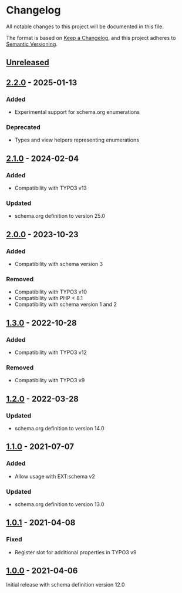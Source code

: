 # Changelog
All notable changes to this project will be documented in this file.

The format is based on [Keep a Changelog](https://keepachangelog.com/en/1.0.0/),
and this project adheres to [Semantic Versioning](https://semver.org/spec/v2.0.0.html).

## [Unreleased]

## [2.2.0] - 2025-01-13

### Added
- Experimental support for schema.org enumerations

### Deprecated
- Types and view helpers representing enumerations

## [2.1.0] - 2024-02-04

### Added
- Compatibility with TYPO3 v13

### Updated
- schema.org definition to version 25.0

## [2.0.0] - 2023-10-23

### Added
- Compatibility with schema version 3

### Removed
- Compatibility with TYPO3 v10
- Compatibility with PHP < 8.1
- Compatibility with schema version 1 and 2

## [1.3.0] - 2022-10-28

### Added
- Compatibility with TYPO3 v12

### Removed
- Compatibility with TYPO3 v9

## [1.2.0] - 2022-03-28

### Updated
- schema.org definition to version 14.0

## [1.1.0] - 2021-07-07

### Added
- Allow usage with EXT:schema v2

### Updated
- schema.org definition to version 13.0

## [1.0.1] - 2021-04-08

### Fixed
- Register slot for additional properties in TYPO3 v9

## [1.0.0] - 2021-04-06

Initial release with schema definition version 12.0


[Unreleased]: https://github.com/brotkrueml/schema-auto/compare/v2.2.0...HEAD
[2.2.0]: https://github.com/brotkrueml/schema-auto/compare/v2.1.0...v2.2.0
[2.1.0]: https://github.com/brotkrueml/schema-auto/compare/v2.0.0...v2.1.0
[2.0.0]: https://github.com/brotkrueml/schema-auto/compare/v1.3.0...v2.0.0
[1.3.0]: https://github.com/brotkrueml/schema-auto/compare/v1.2.0...v1.3.0
[1.2.0]: https://github.com/brotkrueml/schema-auto/compare/v1.1.0...v1.2.0
[1.1.0]: https://github.com/brotkrueml/schema-auto/compare/v1.0.1...v1.1.0
[1.0.1]: https://github.com/brotkrueml/schema-auto/compare/v1.0.0...v1.0.1
[1.0.0]: https://github.com/brotkrueml/schema-auto/releases/tag/v1.0.0

